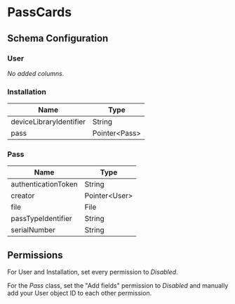 # PassCards

## Schema Configuration

### User

*No added columns.*

### Installation

|           Name          |       Type      |
| ----------------------- | --------------- |
| deviceLibraryIdentifier | String          |
| pass                    | Pointer\<Pass\> |


### Pass

|           Name          |       Type      |
| ----------------------- | --------------- |
| authenticationToken     | String          |
| creator                 | Pointer\<User\> |
| file                    | File            |
| passTypeIdentifier      | String          |
| serialNumber            | String          |

## Permissions

For User and Installation, set every permission to *Disabled*.

For the *Pass* class, set the "Add fields" permission to *Disabled* and manually add your User object ID to each other permission.
